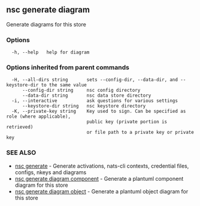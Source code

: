 ## nsc generate diagram

Generate diagrams for this store

### Options

```
  -h, --help   help for diagram
```

### Options inherited from parent commands

```
  -H, --all-dirs string       sets --config-dir, --data-dir, and --keystore-dir to the same value
      --config-dir string     nsc config directory
      --data-dir string       nsc data store directory
  -i, --interactive           ask questions for various settings
      --keystore-dir string   nsc keystore directory
  -K, --private-key string    Key used to sign. Can be specified as role (where applicable),
                              public key (private portion is retrieved)
                              or file path to a private key or private key 
```

### SEE ALSO

* [nsc generate](nsc_generate.md)	 - Generate activations, nats-cli contexts, credential files, configs, nkeys and diagrams
* [nsc generate diagram component](nsc_generate_diagram_component.md)	 - Generate a plantuml component diagram for this store
* [nsc generate diagram object](nsc_generate_diagram_object.md)	 - Generate a plantuml object diagram for this store

